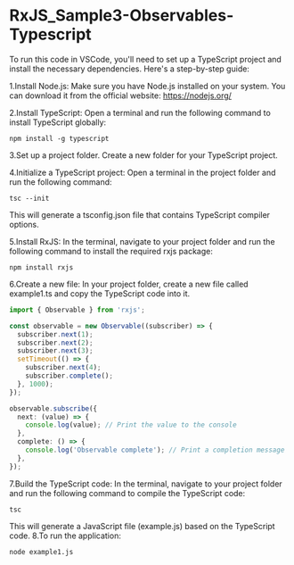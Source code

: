 # RxJS_Sample3-Observables-Typescript

To run this code in VSCode, you'll need to set up a TypeScript project and install the necessary dependencies. Here's a step-by-step guide:

1.Install Node.js: Make sure you have Node.js installed on your system. You can download it from the official website: https://nodejs.org/

2.Install TypeScript: Open a terminal and run the following command to install TypeScript globally:
```
npm install -g typescript
```
3.Set up a project folder. Create a new folder for your TypeScript project.

4.Initialize a TypeScript project: Open a terminal in the project folder and run the following command:
```
tsc --init
````
This will generate a tsconfig.json file that contains TypeScript compiler options.

5.Install RxJS: In the terminal, navigate to your project folder and run the following command to install the required rxjs package:
```
npm install rxjs
```
6.Create a new file: In your project folder, create a new file called example1.ts and copy the TypeScript code into it.
```typescript
import { Observable } from 'rxjs';

const observable = new Observable((subscriber) => {
  subscriber.next(1);
  subscriber.next(2);
  subscriber.next(3);
  setTimeout(() => {
    subscriber.next(4);
    subscriber.complete();
  }, 1000);
});

observable.subscribe({
  next: (value) => {
    console.log(value); // Print the value to the console
  },
  complete: () => {
    console.log('Observable complete'); // Print a completion message
  },
});
```
7.Build the TypeScript code: In the terminal, navigate to your project folder and run the following command to compile the TypeScript code:
```
tsc
```
This will generate a JavaScript file (example.js) based on the TypeScript code.
8.To run the application:
```
node example1.js
```
